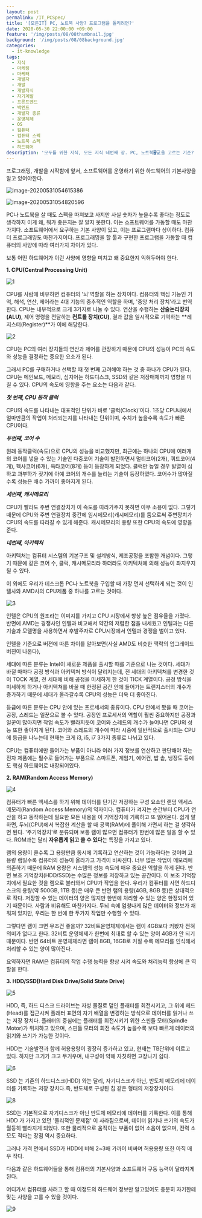 ```yaml
---
layout: post
permalink: /IT_PCSpec/
title: '[모든IT] PC, 노트북 사양? 프로그램을 돌리려면?'
date: 2020-05-30 22:00:00 +09:00
feature: '/img/posts/08/08thumbnail.jpg'
background: '/img/posts/08/08background.jpg'
categories:
  - it-knowledge
tags:
  - 지식
  - 마케팅
  - 마케터
  - 개발자
  - 개발
  - 개발지식
  - 자기계발
  - 프론트엔드
  - 백엔드
  - 개발자 종류
  - 운영체제
  - OS
  - 컴퓨터
  - 컴퓨터 스펙
  - 노트북 스펙
  - 하드웨어
description: '모두를 위한 지식, 모든 지식 네번째 장. PC, 노트북🖥💻을 고르는 기준? 프로그램을 돌리기 위한 사양?'
---
```




프로그래밍, 개발을 시작함에 앞서, 소프트웨어를 운영하기 위한 하드웨어의 기본사양을 알고 있어야한다.



![image-20200531054615386](C:\Users\dwdw1\AppData\Roaming\Typora\typora-user-images\image-20200531054615386.png)





![image-20200531054820596](C:\Users\dwdw1\AppData\Roaming\Typora\typora-user-images\image-20200531054820596.png)



PC나 노트북을 살 때도 스펙을 따져보고 사지만 사실 숫자가 높을수록 좋다는 정도로 생각하지 이게 왜, 뭐가 좋은지는 잘 알지 못한다. 이는 소프트웨어를 가동할 때도 마찬가지다. 소프트웨어에서 요구하는 기본 사양이 있고, 이는 프로그램마다 상이하다. 컴퓨터 프로그래밍도 마찬가지이다. 프로그래밍을 할 툴과 구현한 프로그램을 가동할 때 컴퓨터의 사양에 따라 여러가지 차이가 있다.

보통 어떤 하드웨어가 이런 사양에 영향을 미치고 왜 중요한지 익혀두어야 한다.



**1. CPU(Central Processing Unit)**

![1](/img/posts/08/1.jpg)

CPU를 사람에 비유하면 컴퓨터의 '뇌'역할을 하는 장치이다. 컴퓨터의 핵심 기능인 기억, 해석, 연산, 제어라는 4대 기능의 중추적인 역할을 하며, '중앙 처리 장치'라고 번역한다. CPU는 내부적으로 크게 3가지로 나눌 수 있다. 연산을 수행하는 **산술논리장치(ALU)**, 제어 명령을 전달하는 **컨트롤 장치(CU)**, 결과 값을 일시적으로 기억하는 **레지스터(Register)**가 이에 해당한다.

![2](/img/posts/08/2.png)

CPU는 PC의 여러 장치들의 연산과 제어를 관장하기 때문에 CPU의 성능이 PC의 속도와 성능을 결정하는 중요한 요소가 된다.

그래서 PC를 구매하거나 선택할 때 첫 번째 고려해야 하는 것 중 하나가 CPU가 된다. CPU는 메인보드, 메모리, 심지어는 하드디스크, SSD와 같은 저장매체까지 영향을 미칠 수 있다. CPU의 속도에 영향을 주는 요소는 다음과 같다.

***첫 번째, CPU 동작 클럭***

CPU의 속도를 나타내는 대표적인 단위가 바로 '클럭(Clock)'이다. 1초당 CPU내에서 얼마만큼의 작업이 처리되는지를 나타내는 단위이며, 수치가 높을수록 속도가 빠른 CPU이다.

***두번째, 코어 수***

원래 동작클럭(속도)으로 CPU의 성능을 비교했지만, 최근에는 하나의 CPU에 여러개의 코어를 넣을 수 있는 기술인 다중코어 기술이 발전하면서 멀티코어(2개), 쿼드코어(4개), 헥사코어(6개), 옥타코어(8개) 등이 등장하게 되었다. 클럭만 높일 경우 발열이 심하고 과부하가 잦기에 아예 코어의 개수를 늘리는 기술이 등장하였다. 코어수가 많아질 수록 성능은 배수 가까이 좋아지게 된다.

***세번째, 캐시메모리***

CPU가 빨라도 주변 연결장치가 이 속도를 따라가주지 못하면 아무 소용이 없다. 그렇기 때문에 CPU와 주변 연결장치 중간에 임시메모리(캐시메모리)를 둠으로써 주변장치가 CPU의 속도를 따라갈 수 있게 해준다. 캐시메모리의 용량 또한 CPU의 속도에 영향을 준다.

***네번째, 아키텍처***

아키텍처는 컴퓨터 시스템의 기본구조 및 설계방식, 제조공정을 포함한 개념이다. 그렇기 때문에 같은 코어 수, 클럭, 캐시메모리라 하더라도 아키텍처에 의해 성능이 좌지우지 될 수 있다.

이 외에도 우리가 데스크톱 PC나 노트북을 구입할 때 가장 먼저 선택하게 되는 것이 인텔사와 AMD사의 CPU제품 중 하나를 고르는 것이다.

![3](/img/posts/08/3.jpg)

인텔은 CPU의 원조라는 이미지를 가지고 CPU 시장에서 항상 높은 점유율을 가졌다. 반면에 AMD는 경쟁사인 인텔과 비교해서 약간의 저렴한 점을 내세웠고 인텔과는 다른 기술과 모델명을 사용하면서 후발주자로 CPU시장에서 인텔과 경쟁을 벌이고 있다.

인텔을 기준으로 버젼에 따른 차이를 알아보면(사실 AMD도 비슷한 맥락의 업그레이드 버젼이 나온다),

세대에 따른 분류는 Intel이 새로운 제품을 출시할 때를 기준으로 나눈 것이다. 세대가 바뀔 때마다 공정 방식과 아키텍쳐 방식이 달리지는데, 전 세대의 아키텍쳐를 변경한 것이 TOCK 계열, 전 세대에 비해 공정을 미세하게 한 것이 TICK 계열이다. 공정 방식을 미세하게 하거나 아키텍쳐를 바꿀 때 한정된 공간 안에 들어가는 트랜지스터의 개수가 증가하기 때문에 세대가 올라갈수록 CPU의 성능은 더욱 더 좋아진다.

등급에 따른 분류는 CPU 안에 있는 프로세서의 종류이다. CPU 안에서 봤을 때 코어는 공장, 스레드는 일꾼으로 볼 수 있다. 공장인 프로세서의 역할이 훨씬 중요하지만 공장과 일꾼이 많아지면 작업 속도가 빨라지듯이 코어와 스레드의 개수가 늘어나면 CPU의 성능 또한 좋아지게 된다. 코어와 스레드의 개수에 따라 시중에 일반적으로 출시되는 CPU에 등급을 나누는데 현재는 크게 i3, i5, i7 3가지 종류로 나뉘고 있다.

CPU는 컴퓨터에만 들어가는 부품이 아니라 여러 가지 정보를 연산하고 판단해야 하는 전자 제품에는 필수로 들어가는 부품으로 스마트폰, 게임기, 에어컨, 밥 솥, 냉장도 등에도 핵심 하드웨어로 내장되어있다.

 

**2. RAM(Random Access Memory)**

![4](/img/posts/08/4.jpg)

컴퓨터가 빠른 액세스를 하기 위해 데이터를 단기간 저장하는 구성 요소인 랜덤 액세스 메모리(Random Access Memory)의 약자이다. 컴퓨터가 켜지는 순간부터 CPU가 연산을 하고 동작하는데 필요한 모든 내용을 이 기억장치에 기록하고 또 읽어온다. 쉽게 말하면, 두뇌(CPU)에서 복잡한 계산을 할 때 공책(RAM)에 풀이해 가면서 하는 걸 생각하면 된다. '주기억장치'로 분류되며 보통 램이 많으면 컴퓨터가 한번에 많은 일을 할 수 있다. ROM과는 달리 **자유롭게 읽고 쓸 수 있다**는 특징을 가지고 있다.

램의 용량이 클수록 그 용량만큼 동시에 기록하고 연산하는 것이 가능하다는 것이며 고용량 램일수록 컴퓨터의 성능이 올라가고 가격이 비싸진다. 너무 많은 작업이 메모리에 의존하기 때문에 RAM 용량은 시스템의 성능 속도에 매우 중요한 역할을 하게 된다. 반면 보조 기억장치(HDD/SSD)는 수많은 정보를 저장하고 있는 공간이다. 이 보조 기억장치에서 필요한 것을 램으로 불러와서 CPU가 작업을 한다. 우리가 컴퓨터를 사면 하드디스크의 용량(약 500GB, 1TB 등)은 매우 큰 반면 램의 용량(4GB, 8GB 등)은 상대적으로 작다. 저장할 수 있는 데이터의 양은 많지만 한번에 처리할 수 있는 양은 한정되어 있기 때문이다. 사람과 비유해도 마찬가지다. 두뇌 속에 엄청나게 많은 데이터와 정보가 채워져 있지만, 우리는 한 번에 한 두가지 작업만 수행할 수 있다. 

그렇다면 램이 크면 무조건 좋을까? 32비트운영체제에서는 램이 4GB보다 커봤자 전혀 의미가 없다고 한다. 32비트 운영체제가 한번에 최대로 할 수 있는 양이 4GB가 안 되기 때문이다. 반면 64비트 운영체제라면 램이 8GB, 16GB로 커질 수록 메모리를 인식해서 처리할 수 있는 양이 많아진다.

요약하자면 RAM은 컴퓨터의 작업 수행 능력을 향상 시켜 속도와 처리능력 향상에 큰 역할을 한다.



**3. HDD/SSD(Hard Disk Drive/Solid State Drive)**

![5](/img/posts/08/5.jpg)

HDD, 즉, 하드 디스크 드라이브는 자성 물질로 덮인 플래터를 회전시키고, 그 위에 헤드(Head)를 접근시켜 플래터 표면의 자기 배열을 변경하는 방식으로 데이터를 읽거나 쓰는 저장 장치다. 플래터의 중심에는 플래터를 회전시키기 위한 스핀들 모터(Spindle Motor)가 위치하고 있으며, 스핀들 모터의 회전 속도가 높을수록 보다 빠르게 데이터의 읽기와 쓰기가 가능한 것이다.

HDD는 기술발전과 함께 허용용량이 굉장히 증가하고 있고, 현재는 TB단위에 이르고 있다. 하지만 크기가 크고 무거우며, 내구성이 약해 자칫하면 고장나기 쉽다.

![6](/img/posts/08/6.jpg)

SSD 는 기존의 하드디스크(HDD) 와는 달리, 자기디스크가 아닌, 반도체 메모리에 데이터를 기록하는 저장 장치다.즉, 반도체로 구성된 칩 같은 형태의 저장장치이다.

 ![8](/img/posts/08/8.jpg)

SSD는 기본적으로 자기디스크가 아닌 반도체 메모리에 데이터를 기록한다. 이를 통해 HDD 가 가지고 있던 '물리적인 문제점' 이 사라짐으로써, 데이터 읽기나 쓰기의 속도가 월등히 빨라지게 되었다. 또한 물리적으로 움직이는 부품이 없어 소음이 없으며, 전력 소모도 적다는 장점 역시 중요하다.

그러나 가격 면에서 SSD가 HDD에 비해 2~3배 가까이 비싸며 허용용량 또한 아직 매우 작다.



다음과 같은 하드웨어들을 통해 컴퓨터의 기본사양과 소프트웨어 구동 능력이 달라지게 된다.

어디가서 컴퓨터를 사려고 할 때 이정도의 하드웨어 정보만 알고있어도 충분히 자기한테 맞는 사양을 고를 수 있을 것이다. 

 ![9](/img/posts/08/08thumbnail.jpg)
